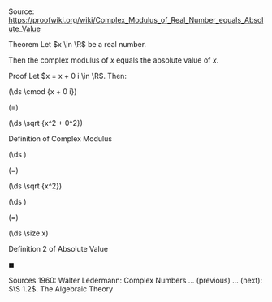 # 

Source: https://proofwiki.org/wiki/Complex_Modulus_of_Real_Number_equals_Absolute_Value

Theorem
Let $x \in \R$ be a real number.

Then the complex modulus of $x$ equals the absolute value of $x$.


Proof
Let $x = x + 0 i \in \R$.
Then:














\(\ds \cmod {x + 0 i}\)

\(=\)







\(\ds \sqrt {x^2 + 0^2}\)





Definition of Complex Modulus














\(\ds \)

\(=\)







\(\ds \sqrt {x^2}\)




















\(\ds \)

\(=\)







\(\ds \size x\)





Definition 2 of Absolute Value



$\blacksquare$


Sources
1960: Walter Ledermann: Complex Numbers ... (previous) ... (next): $\S 1.2$. The Algebraic Theory




